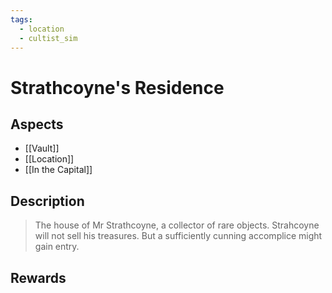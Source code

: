 ```yaml
---
tags:
  - location
  - cultist_sim
---
```


# Strathcoyne's Residence

## Aspects
- [[Vault]]
- [[Location]]
- [[In the Capital]]
## Description
> The house of Mr Strathcoyne, a collector of rare objects. Strahcoyne will not sell his treasures. But a sufficiently cunning accomplice might gain entry.


## Rewards
